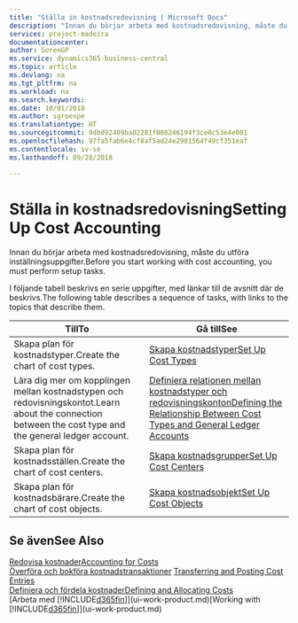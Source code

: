```yaml
---
title: "Ställa in kostnadsredovisning | Microsoft Docs"
description: "Innan du börjar arbeta med kostnadsredovisning, måste du utföra inställningsuppgifter."
services: project-madeira
documentationcenter: 
author: SorenGP
ms.service: dynamics365-business-central
ms.topic: article
ms.devlang: na
ms.tgt_pltfrm: na
ms.workload: na
ms.search.keywords: 
ms.date: 10/01/2018
ms.author: sgroespe
ms.translationtype: HT
ms.sourcegitcommit: 9dbd92409ba02281f008246194f3ce0c53e4e001
ms.openlocfilehash: 97fa5fab6e4cf8af5ad24e2981564f49cf351eaf
ms.contentlocale: sv-se
ms.lasthandoff: 09/28/2018

---
```

# <a name="setting-up-cost-accounting"></a><span data-ttu-id="7efb6-103">Ställa in kostnadsredovisning</span><span class="sxs-lookup"><span data-stu-id="7efb6-103">Setting Up Cost Accounting</span></span>
<span data-ttu-id="7efb6-104">Innan du börjar arbeta med kostnadsredovisning, måste du utföra inställningsuppgifter.</span><span class="sxs-lookup"><span data-stu-id="7efb6-104">Before you start working with cost accounting, you must perform setup tasks.</span></span>  

 <span data-ttu-id="7efb6-105">I följande tabell beskrivs en serie uppgifter, med länkar till de avsnitt där de beskrivs.</span><span class="sxs-lookup"><span data-stu-id="7efb6-105">The following table describes a sequence of tasks, with links to the topics that describe them.</span></span>

|<span data-ttu-id="7efb6-106">Till</span><span class="sxs-lookup"><span data-stu-id="7efb6-106">To</span></span>|<span data-ttu-id="7efb6-107">Gå till</span><span class="sxs-lookup"><span data-stu-id="7efb6-107">See</span></span>|  
|--------|---------|  
|<span data-ttu-id="7efb6-108">Skapa plan för kostnadstyper.</span><span class="sxs-lookup"><span data-stu-id="7efb6-108">Create the chart of cost types.</span></span>|[<span data-ttu-id="7efb6-109">Skapa kostnadstyper</span><span class="sxs-lookup"><span data-stu-id="7efb6-109">Set Up Cost Types</span></span>](finance-how-to-set-up-cost-types.md)|  
|<span data-ttu-id="7efb6-110">Lära dig mer om kopplingen mellan kostnadstypen och redovisningskontot.</span><span class="sxs-lookup"><span data-stu-id="7efb6-110">Learn about the connection between the cost type and the general ledger account.</span></span>|[<span data-ttu-id="7efb6-111">Definiera relationen mellan kostnadstyper och redovisningskonton</span><span class="sxs-lookup"><span data-stu-id="7efb6-111">Defining the Relationship Between Cost Types and General Ledger Accounts</span></span>](finance-defining-the-relationship-between-cost-types-and-general-ledger-accounts.md)|  
|<span data-ttu-id="7efb6-112">Skapa plan för kostnadsställen.</span><span class="sxs-lookup"><span data-stu-id="7efb6-112">Create the chart of cost centers.</span></span>|[<span data-ttu-id="7efb6-113">Skapa kostnadsgrupper</span><span class="sxs-lookup"><span data-stu-id="7efb6-113">Set Up Cost Centers</span></span>](finance-how-to-set-up-cost-centers.md)|  
|<span data-ttu-id="7efb6-114">Skapa plan för kostnadsbärare.</span><span class="sxs-lookup"><span data-stu-id="7efb6-114">Create the chart of cost objects.</span></span>|[<span data-ttu-id="7efb6-115">Skapa kostnadsobjekt</span><span class="sxs-lookup"><span data-stu-id="7efb6-115">Set Up Cost Objects</span></span>](finance-how-to-set-up-cost-objects.md)|  

## <a name="see-also"></a><span data-ttu-id="7efb6-116">Se även</span><span class="sxs-lookup"><span data-stu-id="7efb6-116">See Also</span></span>  
[<span data-ttu-id="7efb6-117">Redovisa kostnader</span><span class="sxs-lookup"><span data-stu-id="7efb6-117">Accounting for Costs</span></span>](finance-manage-cost-accounting.md)  
<span data-ttu-id="7efb6-118">[Överföra och bokföra kostnadstransaktioner](finance-transfer-and-post-cost-entries.md) </span><span class="sxs-lookup"><span data-stu-id="7efb6-118">[Transferring and Posting Cost Entries](finance-transfer-and-post-cost-entries.md) </span></span>  
[<span data-ttu-id="7efb6-119">Definiera och fördela kostnader</span><span class="sxs-lookup"><span data-stu-id="7efb6-119">Defining and Allocating Costs</span></span>](finance-define-and-allocate-costs.md)  
<span data-ttu-id="7efb6-120">[Arbeta med [!INCLUDE[d365fin](includes/d365fin_md.md)]](ui-work-product.md)</span><span class="sxs-lookup"><span data-stu-id="7efb6-120">[Working with [!INCLUDE[d365fin](includes/d365fin_md.md)]](ui-work-product.md)</span></span>

